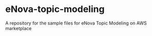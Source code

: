 # eNova-topic-modeling
A repository for the sample files for eNova Topic Modeling on AWS marketplace
